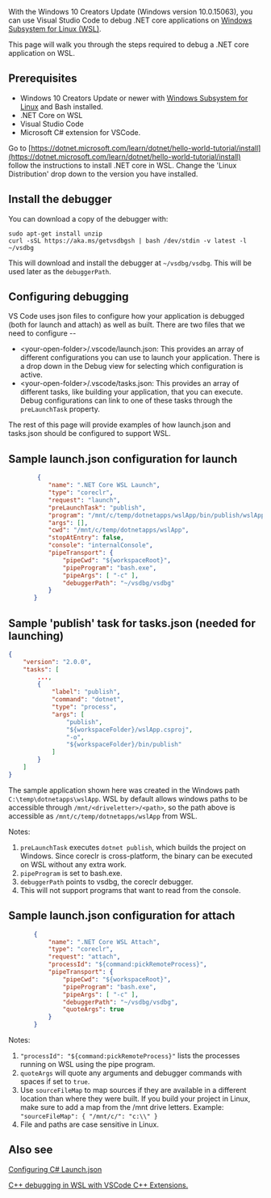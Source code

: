 With the Windows 10 Creators Update (Windows version 10.0.15063), you can use Visual Studio Code to debug .NET core applications on [Windows Subsystem for Linux (WSL)](https://msdn.microsoft.com/en-us/commandline/wsl/about).

This page will walk you through the steps required to debug a .NET core application on WSL.

## Prerequisites
* Windows 10 Creators Update or newer with [Windows Subsystem for Linux](https://msdn.microsoft.com/en-us/commandline/wsl/install_guide) and Bash installed.
* .NET Core on WSL
* Visual Studio Code 
* Microsoft C# extension for VSCode. 

Go to [https://dotnet.microsoft.com/learn/dotnet/hello-world-tutorial/install](https://dotnet.microsoft.com/learn/dotnet/hello-world-tutorial/install) follow the instructions to install .NET core in WSL. Change the 'Linux Distribution' drop down to the version you have installed.

## Install the debugger
You can download a copy of the debugger with:

```
sudo apt-get install unzip
curl -sSL https://aka.ms/getvsdbgsh | bash /dev/stdin -v latest -l ~/vsdbg
```

This will download and install the debugger at `~/vsdbg/vsdbg`. This will be used later as the `debuggerPath`.

## Configuring debugging

VS Code uses json files to configure how your application is debugged (both for launch and attach) as well as built. There are two files that we need to configure --
* \<your-open-folder\>/.vscode/launch.json: This provides an array of different configurations you can use to launch your application. There is a drop down in the Debug view for selecting which configuration is active.
* \<your-open-folder\>/.vscode/tasks.json: This provides an array of different tasks, like building your application, that you can execute. Debug configurations can link to one of these tasks through the `preLaunchTask` property.

The rest of this page will provide examples of how launch.json and tasks.json should be configured to support WSL.

## Sample launch.json configuration for launch

```json
        {
           "name": ".NET Core WSL Launch",
           "type": "coreclr",
           "request": "launch",
           "preLaunchTask": "publish",
           "program": "/mnt/c/temp/dotnetapps/wslApp/bin/publish/wslApp.dll",
           "args": [],
           "cwd": "/mnt/c/temp/dotnetapps/wslApp",
           "stopAtEntry": false,
           "console": "internalConsole",
           "pipeTransport": {
               "pipeCwd": "${workspaceRoot}",
               "pipeProgram": "bash.exe",
               "pipeArgs": [ "-c" ],
               "debuggerPath": "~/vsdbg/vsdbg"
           }
       }
```

## Sample 'publish' task for tasks.json (needed for launching)

```json
{
    "version": "2.0.0",
    "tasks": [
        ...,
        {
            "label": "publish",
            "command": "dotnet",
            "type": "process",
            "args": [
                "publish",
                "${workspaceFolder}/wslApp.csproj",
                "-o",
                "${workspaceFolder}/bin/publish"
            ]
        }
    ]
}
```

The sample application shown here was created in the Windows path `C:\temp\dotnetapps\wslApp`. WSL by default allows windows paths to be accessible through `/mnt/<driveletter>/<path>`, so the path above is accessible as `/mnt/c/temp/dotnetapps/wslApp` from WSL. 

Notes:
1. `preLaunchTask` executes ```dotnet publish```, which builds the project on Windows. Since coreclr is cross-platform, the binary can be executed on WSL without any extra work.
2. `pipeProgram` is set to bash.exe. 
3. `debuggerPath` points to vsdbg, the coreclr debugger.
4. This will not support programs that want to read from the console.

## Sample launch.json configuration for attach

```json
       {
           "name": ".NET Core WSL Attach",
           "type": "coreclr",
           "request": "attach",
           "processId": "${command:pickRemoteProcess}",
           "pipeTransport": {
               "pipeCwd": "${workspaceRoot}",
               "pipeProgram": "bash.exe",
               "pipeArgs": [ "-c" ],
               "debuggerPath": "~/vsdbg/vsdbg",
               "quoteArgs": true
           }
       }
```
Notes: 
1. `"processId": "${command:pickRemoteProcess}"` lists the processes running on WSL using the pipe program. 
2. `quoteArgs` will quote any arguments and debugger commands with spaces if set to `true`. 
3. Use `sourceFileMap` to map sources if they are available in a different location than where they were built. If you build your project in Linux, make sure to add a map from the /mnt drive letters. Example: `"sourceFileMap": { "/mnt/c/": "c:\\" }`
4. File and paths are case sensitive in Linux.

## Also see
[Configuring C# Launch.json](https://github.com/OmniSharp/omnisharp-vscode/blob/master/debugger-launchjson.md)

[C++ debugging in WSL with VSCode C++ Extensions.](https://github.com/Microsoft/vscode-cpptools/blob/master/Documentation/Debugger/gdb/Windows%20Subsystem%20for%20Linux.md)